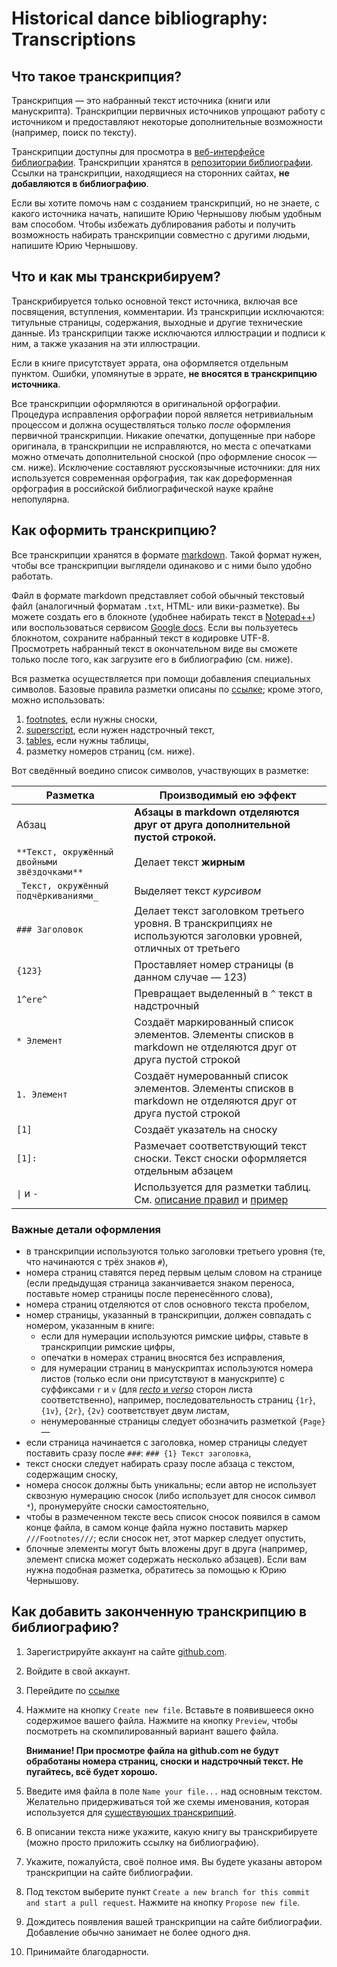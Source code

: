 # Historical dance bibliography: Transcriptions

## Что такое транскрипция?

Транскрипция — это набранный текст источника (книги или манускрипта). Транскрипции первичных источников упрощают работу с источником и предоставляют некоторые дополнительные возможности (например, поиск по тексту).

Транскрипции доступны для просмотра в [веб-интерфейсе библиографии](https://bib.hda.org.ru/advanced-search?transcription=true). Транскрипции хранятся в [репозитории библиографии](https://github.com/hda-technical/dancebooks). Ссылки на транскрипции, находящиеся на сторонних сайтах, **не добавляются в библиографию**.

Если вы хотите помочь нам с созданием транскрипций, но не знаете, с какого источника начать, напишите Юрию Чернышову любым удобным вам способом. Чтобы избежать дублирования работы и получить возможность набирать транскрипции совместно с другими людьми, напишите Юрию Чернышову.

## Что и как мы транскрибируем?

Транскрибируется только основной текст источника, включая все посвящения, вступления, комментарии. Из транскрипции исключаются: титульные страницы, содержания, выходные и другие технические данные. Из транскрипции также исключаются иллюстрации и подписи к ним, а также указания на эти иллюстрации.

Если в книге присутствует эррата, она оформляется отдельным пунктом. Ошибки, упомянутые в эррате, **не вносятся в транскрипцию источника**.

Все транскрипции оформляются в оригинальной орфографии. Процедура исправления орфографии порой является нетривиальным процессом и должна осуществляться только _после_ оформления первичной транскрипции. Никакие опечатки, допущенные при наборе оригинала, в транскрипции не исправляются, но места с опечатками можно отмечать дополнительной сноской (про оформление сносок — см. ниже). Исключение составляют русскоязычные источники: для них используется современная орфография, так как дореформенная орфография в российской библиографической науке крайне непопулярна.

## Как оформить транскрипцию?

Все транскрипции хранятся в формате [markdown](http://daringfireball.net/projects/markdown/syntax). Такой формат нужен, чтобы все транскрипции выглядели одинаково и с ними было удобно работать.

Файл в формате markdown представляет собой обычный текстовый файл (аналогичный форматам `.txt`, HTML- или вики-разметке). Вы можете создать его в блокноте (удобнее набирать текст в [Notepad++](https://notepad-plus-plus.org/)) или воспользоваться сервисом [Google docs](https://docs.google.com/). Если вы пользуетесь блокнотом, сохраните набранный текст в кодировке UTF-8. Просмотреть набранный текст в окончательном виде вы сможете только после того, как загрузите его в библиографию (см. ниже).

Вся разметка осуществляется при помощи добавления специальных символов. Базовые правила разметки описаны по [ссылке](http://daringfireball.net/projects/markdown/syntax); кроме этого, можно использовать:

1. [footnotes](http://pythonhosted.org/Markdown/extensions/footnotes.html), если нужны сноски,
2. [superscript](https://pypi.python.org/pypi/MarkdownSuperscript), если нужен надстрочный текст,
3. [tables](http://pythonhosted.org/Markdown/extensions/tables.html), если нужны таблицы,
4. разметку номеров страниц (см. ниже).

Вот сведённый воедино список символов, участвующих в разметке:

| Разметка | Производимый ею эффект |
| -------- | ---------------------- |
| Абзац | **Абзацы в markdown отделяются друг от друга дополнительной пустой строкой.** |
| `**Текст, окружённый двойными звёздочками**` | Делает текст **жирным** |
| `_Текст, окружённый подчёркиваниями_` | Выделяет текст _курсивом_ |
| `### Заголовок` | Делает текст заголовком третьего уровня. В транскрипциях не используются заголовки уровней, отличных от третьего |
| `{123}` | Проставляет номер страницы (в данном случае — 123) |
| `1^ere^` | Превращает выделенный в `^` текст в надстрочный |
| `* Элемент` | Создаёт маркированный список элементов. Элементы списков в markdown не отделяются друг от друга пустой строкой |
| `1. Элемент` | Создаёт нумерованный список элементов. Элементы списков в markdown не отделяются друг от друга пустой строкой |
| `[1]` | Создаёт указатель на сноску |
| `[1]:` | Размечает соответствующий текст сноски. Текст сноски оформляется отдельным абзацем |
| `\|` и `-` | Используется для разметки таблиц. См. [описание правил](http://pythonhosted.org/Markdown/extensions/tables.html) и [пример](https%3A%2F%2Fraw.githubusercontent.com%2Fhda-technical%2Fdancebooks%2Fmaster%2Ftranscriptions%2F%5B1839,%20ru%5D%20%D0%90.%20%D0%9C%D0%B0%D0%BA%D1%81%D0%B8%D0%BD%20-%20%D0%98%D0%B7%D1%83%D1%87%D0%B5%D0%BD%D0%B8%D0%B5%20%D0%B1%D0%B0%D0%BB%D1%8C%D0%BD%D1%8B%D1%85%20%D1%82%D0%B0%D0%BD%D1%86%D0%B5%D0%B2.md) |

### Важные детали оформления

* в транскрипции используются только заголовки третьего уровня (те, что начинаются с трёх знаков `#`),
* номера страниц ставятся перед первым целым словом на странице (если предыдущая страница заканчивается знаком переноса, поставьте номер страницы после перенесённого слова),
* номера страниц отделяются от слов основного текста пробелом,
* номер страницы, указанный в транскрипции, должен совпадать с номером, указанным в книге:
	* если для нумерации используются римские цифры, ставьте в транскрипции римские цифры,
	* опечатки в номерах страниц вносятся без исправления,
	* для нумерации страниц в манускриптах используются номера листов (только если они присутствуют в манускрипте) с суффиксами `r` и `v` (для [_recto_ и _verso_](https://en.wikipedia.org/wiki/Recto_and_verso) сторон листа соответственно), например, последовательность страниц `{1r}`, `{1v}`, `{2r}`, `{2v}` соответствует двум листам,
	* ненумерованные страницы следует обозначить разметкой `{Page}` —
* если страница начинается с заголовка, номер страницы следует поставить сразу после `###`: `### {1} Текст заголовка`,
* текст сноски следует набирать сразу после абзаца с текстом, содержащим сноску,
* номера сносок должны быть уникальны; если автор не использует сквозную нумерацию сносок (либо использует для сносок символ `*`), пронумеруйте сноски самостоятельно,
* чтобы в размеченном тексте весь список сносок появился в самом конце файла, в самом конце файла нужно поставить маркер `///Footnotes///`; если сносок нет, этот маркер следует опустить,
* блочные элементы могут быть вложены друг в друга (например, элемент списка может содержать несколько абзацев). Если вам нужна подобная разметка, обратитесь за помощью к Юрию Чернышову.

## Как добавить законченную транскрипцию в библиографию?

1. Зарегистрируйте аккаунт на сайте [github.com](https://github.com).
2. Войдите в свой аккаунт.
3. Перейдите по [ссылке](https://github.com/hda-technical/dancebooks/tree/master/transcriptions)
4. 
	Нажмите на кнопку `Create new file`. Вставьте в появившееся окно содержимое вашего файла. Нажмите на кнопку `Preview`, чтобы посмотреть на скомпилированный вариант вашего файла. 
	
	**Внимание! При просмотре файла на github.com не будут обработаны номера страниц, сноски и надстрочный текст. Не пугайтесь, всё будет хорошо.**
5. Введите имя файла в поле `Name your file...` над основным текстом. Желательно придерживаться той же схемы именования, которая используется для [существующих транскрипций](https://github.com/hda-technical/dancebooks/tree/master/transcriptions).
5. В описании текста ниже укажите, какую книгу вы транскрибируете (можно просто приложить ссылку на библиографию).
6. Укажите, пожалуйста, своё полное имя. Вы будете указаны автором транскрипции на сайте библиографии.
7. Под текстом выберите пункт `Create a new branch for this commit and start a pull request`. Нажмите на кнопку `Propose new file`.
8. Дождитесь появления вашей транскрипции на сайте библиографии. Добавление обычно занимает не более одного дня.
9. Принимайте благодарности.

